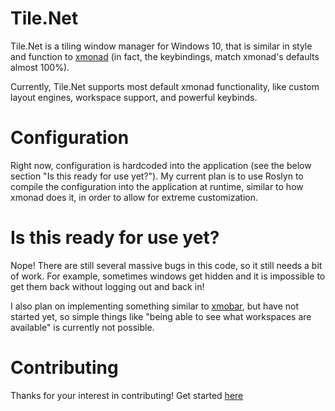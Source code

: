 # Tile.Net

Tile.Net is a tiling window manager for Windows 10, that is similar in style and function to [xmonad](https://xmonad.org)
(in fact, the keybindings, match xmonad's defaults almost 100%).

Currently, Tile.Net supports most default xmonad functionality, like custom layout engines, workspace support, and powerful keybinds.

# Configuration

Right now, configuration is hardcoded into the application (see the below section "Is this ready for use yet?").
My current plan is to use Roslyn to compile the configuration into the application at runtime, similar to how xmonad does it,
in order to allow for extreme customization. 

# Is this ready for use yet?

Nope! There are still several massive bugs in this code, so it still needs a bit of work. For example, sometimes windows get hidden
and it is impossible to get them back without logging out and back in!

I also plan on implementing something similar to [xmobar](https://github.com/jaor/xmobar), but have not started yet, so simple things
like "being able to see what workspaces are available" is currently not possible.

# Contributing

Thanks for your interest in contributing! Get started [here](CONTRIBUTING.md)
